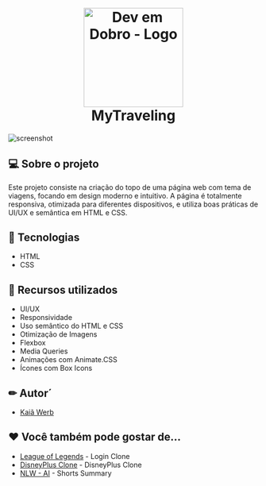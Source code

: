 <h1 align="center">
  <br>
  <a href="https://devemdobro.com" target="_blank"><img src="https://devemdobro.com/wp-content/uploads/2022/12/PNG-Semana-do-zero-ao-programador-contratado-2-1-300x125.png" alt="Dev em Dobro - Logo" width="200"></a>
  <br>
  MyTraveling
  <br>
</h1>

<h4 align="center"></h4>

![screenshot]()

## 💻 Sobre o projeto

<p>Este projeto consiste na criação do topo de uma página web com tema de viagens, focando em design moderno e intuitivo. A página é totalmente responsiva, otimizada para diferentes dispositivos, e utiliza boas práticas de UI/UX e semântica em HTML e CSS.</p>

## 🚀 Tecnologias

- HTML
- CSS

## 📔 Recursos utilizados

- UI/UX
- Responsividade
- Uso semântico do HTML e CSS
- Otimização de Imagens
- Flexbox
- Media Queries
- Animações com Animate.CSS
- Ícones com Box Icons

## ✏ Autor´

- [Kaiã Werb](https://beacons.ai/kaiawerb)

## ❤ Você também pode gostar de...

- [League of Legends](https://github.com/kaiawerb/leagueoflegends-login) - Login Clone
- [DisneyPlus Clone](https://github.com/kaiawerb/DisneyPlus) - DisneyPlus Clone
- [NLW - AI](https://github.com/kaiawerb/nlw-ai) - Shorts Summary

